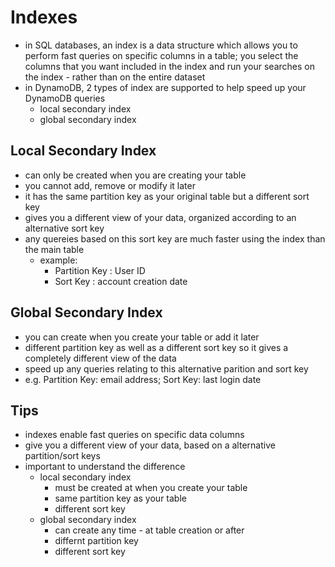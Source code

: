 # Indexes
- in SQL databases, an index is a data structure which allows you to perform fast queries on specific columns in a table; you select the columns that you want included in the index and run your searches on the index - rather than on the entire dataset
- in DynamoDB, 2 types of index are supported to help speed up your DynamoDB queries
  - local secondary index
  - global secondary index

## Local Secondary Index
- can only be created when you are creating your table
- you cannot add, remove or modify it later
- it has the same partition key as your original table but a different sort key
- gives you a different view of your data, organized according to an alternative sort key
- any quereies based on this sort key are much faster using the index than the main table
  - example:
    - Partition Key : User ID
    - Sort Key : account creation date

## Global Secondary Index
- you can create when you create your table or add it later
- different partition key as well as a different sort key so it gives a completely different view of the data
- speed up any queries relating to this alternative parition and sort key
- e.g. Partition Key: email address; Sort Key: last login date

## Tips
- indexes enable fast queries on specific data columns
- give you a different view of your data, based on a alternative partition/sort keys
- important to understand the difference
  - local secondary index
    - must be created at when you create your table
    - same partition key as your table
    - different sort key
  - global secondary index
    - can create any time - at table creation or after
    - differnt partition key
    - different sort key